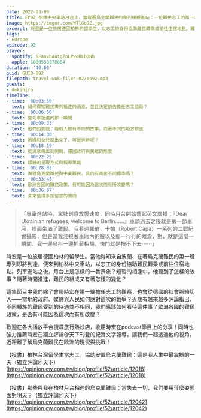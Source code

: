 ```yaml
---
date: 2022-03-09
title: EP92 柏林中央車站月台上，當載著烏克蘭難民的專列緩緩進站：一位難民志工的第一線觀察 ft. 旅居柏林台灣人 劉時宏
image: https://imgur.com/WTlGq9Z.jpg
excerpt: 時宏是一位旅居德國柏林的留學生，以志工的身份協助難民轉乘或前往住宿地點。難民專列抵達之際，月台上是怎樣的一番景象？短暫的相逢中，他聽到了怎樣的故事？而當地的政府、媒體與人民又是如何應對這次的戰爭以及難民潮？讓我們一起透過他的視角，近距離了解烏克蘭難民在歐洲的現況與挑戰！
tags:
- Europe
episode: 92
player:
  spotify: 5EaovbAutgZoLPwoBLDDNh
  apple: 1000553278084
duration: '40:00'
guid: GUID-092
filepath: travel-wok-files-02/ep92.mp3
guests:
- dokihiro
timeline:
- time: '00:03:50'
  text: 如何得知難民專列抵達的消息，並且決定前去擔任志工協助？
- time: '00:06:50'
  text: 當列車抵達的那一瞬間
- time: '00:09:33'
  text: 他們的面貌：每個人都有不同的故事，向著不同的地方前進
- time: '00:14:38'
  text: 媽媽和女兒都出來了，可是爸爸呢？
- time: '00:18:19'
  text: 從消息傳出到開戰，德國政府與民眾的態度
- time: '00:22:25'
  text: 媒體的呈現方式與報導策略
- time: '00:28:02'
  text: 面對烏克蘭難民與中東難民，真的有兩套不同標準嗎？
- time: '00:33:45'
  text: 歐洲各國的難民政策，有可能因為這次而有所改變嗎？
- time: '00:36:07'
  text: 未來值得多加留意的面向
---
```

> 「專車進站時，駕駛刻意放慢速度，同時月台開始響起英文廣播：『Dear Ukrainian refugees, welcome to Berlin……』車頭過去之後就是第一節車廂，裡面坐滿了難民。我看過羅伯．卡帕（Robert Capa）一系列的二戰紀實攝影，但是當我注視著車廂內的臉以及那一行行的眼淚，對，就是這麼一瞬間，我一邊發抖一邊抓著相機，快門就是按不下去⋯⋯」

時宏是一位旅居德國柏林的留學生。當他得知來自波蘭、在著烏克蘭難民的第一班專列即將到達，便來到柏林中央車站，以志工的身份協助難民轉乘或前往住宿地點。列車進站之後，月台上是怎樣的一番景象？短暫的相逢中，他聽到了怎樣的故事？隨著時間推進，難民的組成又有著怎樣的變化？

這集節目中我們除了會聊時宏在第一線擔任志工的觀察，也會從德國的社會脈絡切入——當地的政府、媒體與人民如何應對這次的戰爭？近期有越來越多評論指出，不同種族的難民受到的待遇並不相同，我們應該如何看待這件事？歐洲各國的難民政策，是否有可能因為這次而有所改變？

歡迎在各大播放平台搜尋旅行熱炒店，收聽時宏在podcast節目上的分享！同時也強力推薦時宏在獨立評論＠天下刊登的紀實文字報導，讓我們一起透過他的視角，近距離了解烏克蘭難民在歐洲的現況與挑戰！

【投書】柏林台灣留學生當志工，協助安置烏克蘭難民：這是我人生中最震撼的一天（獨立評論＠天下）
[https://opinion.cw.com.tw/blog/profile/52/article/12018](https://opinion.cw.com.tw/blog/profile/52/article/12018)

【投書】那些與我在柏林月台相遇的烏克蘭難民：當失去一切，我們要用什麼姿態面對明天？（獨立評論＠天下）
[https://opinion.cw.com.tw/blog/profile/52/article/12042](https://opinion.cw.com.tw/blog/profile/52/article/12042)
